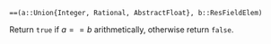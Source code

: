 ```
==(a::Union{Integer, Rational, AbstractFloat}, b::ResFieldElem)
```

Return `true` if $a == b$ arithmetically, otherwise return `false`.
